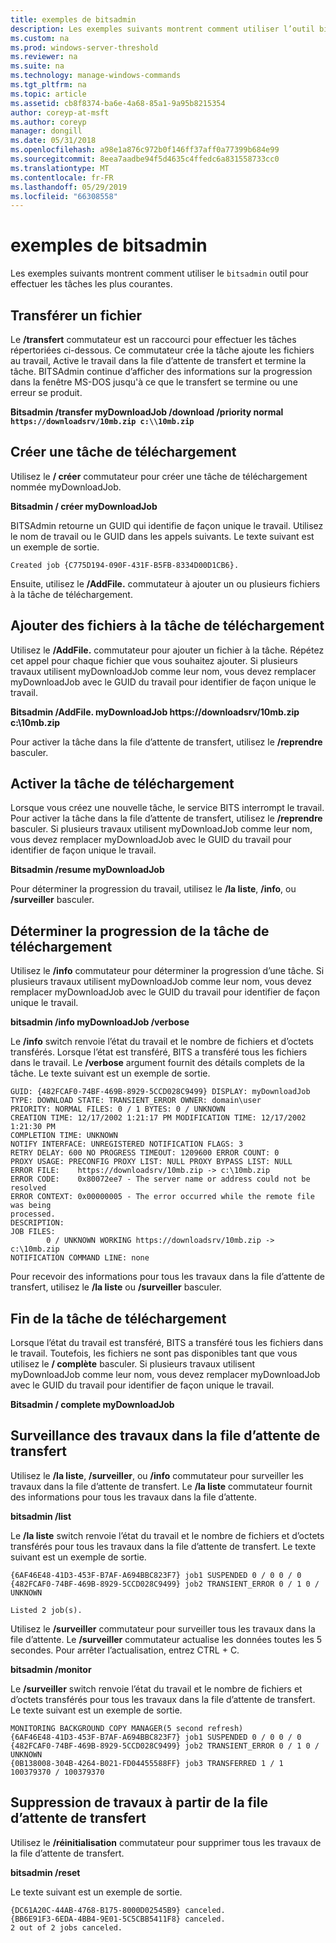 ```yaml
---
title: exemples de bitsadmin
description: Les exemples suivants montrent comment utiliser l’outil bitsadmin pour effectuer les tâches les plus courantes.
ms.custom: na
ms.prod: windows-server-threshold
ms.reviewer: na
ms.suite: na
ms.technology: manage-windows-commands
ms.tgt_pltfrm: na
ms.topic: article
ms.assetid: cb8f8374-ba6e-4a68-85a1-9a95b8215354
author: coreyp-at-msft
ms.author: coreyp
manager: dongill
ms.date: 05/31/2018
ms.openlocfilehash: a98e1a876c972b0f146ff37aff0a77399b684e99
ms.sourcegitcommit: 8eea7aadbe94f5d4635c4ffedc6a831558733cc0
ms.translationtype: MT
ms.contentlocale: fr-FR
ms.lasthandoff: 05/29/2019
ms.locfileid: "66308558"
---
```

# <a name="bitsadmin-examples"></a>exemples de bitsadmin

Les exemples suivants montrent comment utiliser le `bitsadmin` outil pour effectuer les tâches les plus courantes.

## <a name="transfer-a-file"></a>Transférer un fichier

Le **/transfert** commutateur est un raccourci pour effectuer les tâches répertoriées ci-dessous. Ce commutateur crée la tâche ajoute les fichiers au travail, Active le travail dans la file d’attente de transfert et termine la tâche. BITSAdmin continue d’afficher des informations sur la progression dans la fenêtre MS-DOS jusqu'à ce que le transfert se termine ou une erreur se produit.

**Bitsadmin /transfer myDownloadJob /download /priority normal `https://downloadsrv/10mb.zip c:\\10mb.zip`**

## <a name="create-a-download-job"></a>Créer une tâche de téléchargement

Utilisez le **/ créer** commutateur pour créer une tâche de téléchargement nommée myDownloadJob.

**Bitsadmin / créer myDownloadJob**

BITSAdmin retourne un GUID qui identifie de façon unique le travail. Utilisez le nom de travail ou le GUID dans les appels suivants. Le texte suivant est un exemple de sortie.

``` syntax
Created job {C775D194-090F-431F-B5FB-8334D00D1CB6}.
```

Ensuite, utilisez le **/AddFile.** commutateur à ajouter un ou plusieurs fichiers à la tâche de téléchargement.

## <a name="add-files-to-the-download-job"></a>Ajouter des fichiers à la tâche de téléchargement

Utilisez le **/AddFile.** commutateur pour ajouter un fichier à la tâche. Répétez cet appel pour chaque fichier que vous souhaitez ajouter. Si plusieurs travaux utilisent myDownloadJob comme leur nom, vous devez remplacer myDownloadJob avec le GUID du travail pour identifier de façon unique le travail.

**Bitsadmin /AddFile. myDownloadJob https://downloadsrv/10mb.zip c:\\10mb.zip**

Pour activer la tâche dans la file d’attente de transfert, utilisez le **/reprendre** basculer.

## <a name="activate-the-download-job"></a>Activer la tâche de téléchargement

Lorsque vous créez une nouvelle tâche, le service BITS interrompt le travail. Pour activer la tâche dans la file d’attente de transfert, utilisez le **/reprendre** basculer. Si plusieurs travaux utilisent myDownloadJob comme leur nom, vous devez remplacer myDownloadJob avec le GUID du travail pour identifier de façon unique le travail.

**Bitsadmin /resume myDownloadJob**

Pour déterminer la progression du travail, utilisez le **/la liste**, **/info**, ou **/surveiller** basculer.

## <a name="determine-the-progress-of-the-download-job"></a>Déterminer la progression de la tâche de téléchargement

Utilisez le **/info** commutateur pour déterminer la progression d’une tâche. Si plusieurs travaux utilisent myDownloadJob comme leur nom, vous devez remplacer myDownloadJob avec le GUID du travail pour identifier de façon unique le travail.

**bitsadmin /info myDownloadJob /verbose**

Le **/info** switch renvoie l’état du travail et le nombre de fichiers et d’octets transférés. Lorsque l’état est transféré, BITS a transféré tous les fichiers dans le travail. Le **/verbose** argument fournit des détails complets de la tâche. Le texte suivant est un exemple de sortie.

``` syntax
GUID: {482FCAF0-74BF-469B-8929-5CCD028C9499} DISPLAY: myDownloadJob
TYPE: DOWNLOAD STATE: TRANSIENT_ERROR OWNER: domain\user
PRIORITY: NORMAL FILES: 0 / 1 BYTES: 0 / UNKNOWN
CREATION TIME: 12/17/2002 1:21:17 PM MODIFICATION TIME: 12/17/2002 1:21:30 PM
COMPLETION TIME: UNKNOWN
NOTIFY INTERFACE: UNREGISTERED NOTIFICATION FLAGS: 3
RETRY DELAY: 600 NO PROGRESS TIMEOUT: 1209600 ERROR COUNT: 0
PROXY USAGE: PRECONFIG PROXY LIST: NULL PROXY BYPASS LIST: NULL
ERROR FILE:    https://downloadsrv/10mb.zip -> c:\10mb.zip
ERROR CODE:    0x80072ee7 - The server name or address could not be resolved
ERROR CONTEXT: 0x00000005 - The error occurred while the remote file was being 
processed.
DESCRIPTION:
JOB FILES:
        0 / UNKNOWN WORKING https://downloadsrv/10mb.zip -> c:\10mb.zip
NOTIFICATION COMMAND LINE: none
```

Pour recevoir des informations pour tous les travaux dans la file d’attente de transfert, utilisez le **/la liste** ou **/surveiller** basculer.

## <a name="completing-the-download-job"></a>Fin de la tâche de téléchargement

Lorsque l’état du travail est transféré, BITS a transféré tous les fichiers dans le travail. Toutefois, les fichiers ne sont pas disponibles tant que vous utilisez le **/ complète** basculer. Si plusieurs travaux utilisent myDownloadJob comme leur nom, vous devez remplacer myDownloadJob avec le GUID du travail pour identifier de façon unique le travail.

**Bitsadmin / complete myDownloadJob**

## <a name="monitoring-jobs-in-the-transfer-queue"></a>Surveillance des travaux dans la file d’attente de transfert

Utilisez le **/la liste**, **/surveiller**, ou **/info** commutateur pour surveiller les travaux dans la file d’attente de transfert. Le **/la liste** commutateur fournit des informations pour tous les travaux dans la file d’attente.

**bitsadmin /list**

Le **/la liste** switch renvoie l’état du travail et le nombre de fichiers et d’octets transférés pour tous les travaux dans la file d’attente de transfert. Le texte suivant est un exemple de sortie.

``` syntax
{6AF46E48-41D3-453F-B7AF-A694BBC823F7} job1 SUSPENDED 0 / 0 0 / 0
{482FCAF0-74BF-469B-8929-5CCD028C9499} job2 TRANSIENT_ERROR 0 / 1 0 / UNKNOWN

Listed 2 job(s).
```

Utilisez le **/surveiller** commutateur pour surveiller tous les travaux dans la file d’attente. Le **/surveiller** commutateur actualise les données toutes les 5 secondes. Pour arrêter l’actualisation, entrez CTRL + C.

**bitsadmin /monitor**

Le **/surveiller** switch renvoie l’état du travail et le nombre de fichiers et d’octets transférés pour tous les travaux dans la file d’attente de transfert. Le texte suivant est un exemple de sortie.

``` syntax
MONITORING BACKGROUND COPY MANAGER(5 second refresh)
{6AF46E48-41D3-453F-B7AF-A694BBC823F7} job1 SUSPENDED 0 / 0 0 / 0
{482FCAF0-74BF-469B-8929-5CCD028C9499} job2 TRANSIENT_ERROR 0 / 1 0 / UNKNOWN
{0B138008-304B-4264-B021-FD04455588FF} job3 TRANSFERRED 1 / 1 100379370 / 100379370
```

## <a name="deleting-jobs-from-the-transfer-queue"></a>Suppression de travaux à partir de la file d’attente de transfert

Utilisez le **/réinitialisation** commutateur pour supprimer tous les travaux de la file d’attente de transfert.

**bitsadmin /reset**

Le texte suivant est un exemple de sortie.

``` syntax
{DC61A20C-44AB-4768-B175-8000D02545B9} canceled.
{BB6E91F3-6EDA-4BB4-9E01-5C5CBB5411F8} canceled.
2 out of 2 jobs canceled.
```
